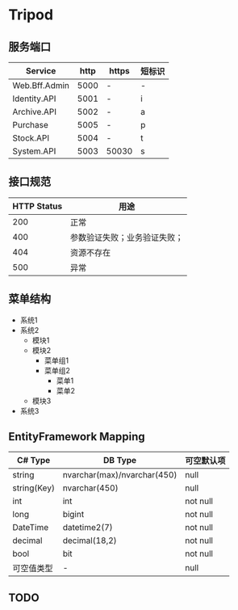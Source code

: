 # Tripod

## 服务端口

|Service|http|https|短标识|
|---|---|---|---|
|Web.Bff.Admin|5000|-|-|
|Identity.API|5001|-|i|
|Archive.API|5002|-|a|
|Purchase|5005|-|p|
|Stock.API|5004|-|t|
|System.API|5003|50030|s|


## 接口规范

|HTTP Status|用途|
|---|---|
|200|正常|
|400|参数验证失败；业务验证失败；|
|404|资源不存在|
|500|异常|

## 菜单结构

- 系统1
- 系统2
    - 模块1
    - 模块2
        - 菜单组1
        - 菜单组2
            - 菜单1
            - 菜单2
    - 模块3
- 系统3

## EntityFramework Mapping
|C# Type|DB Type|可空默认项|
|---|---|---|
|string|nvarchar(max)/nvarchar(450)|null|
|string(Key)|nvarchar(450)|null|
|int|int|not null|
|long|bigint|not null|
|DateTime|datetime2(7)|not null|
|decimal|decimal(18,2)|not null|
|bool|bit|not null|
|可空值类型|-|null|

## TODO
